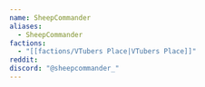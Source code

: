 ```yaml
---
name: SheepCommander
aliases:
  - SheepCommander
factions:
  - "[[factions/VTubers Place|VTubers Place]]"
reddit: 
discord: "@sheepcommander_"
---
```

